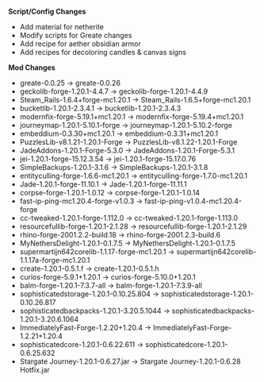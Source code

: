 **Script/Config Changes**
- Add material for netherite
- Modify scripts for Greate changes
- Add recipe for aether obsidian armor
- Add recipes for decoloring candles & canvas signs

**Mod Changes**
- greate-0.0.25 -> greate-0.0.26
- geckolib-forge-1.20.1-4.4.7 -> geckolib-forge-1.20.1-4.4.9
- Steam_Rails-1.6.4+forge-mc1.20.1 -> Steam_Rails-1.6.5+forge-mc1.20.1
- bucketlib-1.20.1-2.3.4.1 -> bucketlib-1.20.1-2.3.4.3
- modernfix-forge-5.19.1+mc1.20.1 -> modernfix-forge-5.19.4+mc1.20.1
- journeymap-1.20.1-5.10.1-forge -> journeymap-1.20.1-5.10.2-forge
- embeddium-0.3.30+mc1.20.1 -> embeddium-0.3.31+mc1.20.1
- PuzzlesLib-v8.1.21-1.20.1-Forge -> PuzzlesLib-v8.1.22-1.20.1-Forge
- JadeAddons-1.20.1-Forge-5.3.0 -> JadeAddons-1.20.1-Forge-5.3.1
- jei-1.20.1-forge-15.12.3.54 -> jei-1.20.1-forge-15.17.0.76
- SimpleBackups-1.20.1-3.1.6 -> SimpleBackups-1.20.1-3.1.8
- entityculling-forge-1.6.6-mc1.20.1 -> entityculling-forge-1.7.0-mc1.20.1
- Jade-1.20.1-forge-11.10.1 -> Jade-1.20.1-forge-11.11.1
- corpse-forge-1.20.1-1.0.12 -> corpse-forge-1.20.1-1.0.14
- fast-ip-ping-mc1.20.4-forge-v1.0.3 -> fast-ip-ping-v1.0.4-mc1.20.4-forge
- cc-tweaked-1.20.1-forge-1.112.0 -> cc-tweaked-1.20.1-forge-1.113.0
- resourcefullib-forge-1.20.1-2.1.28 -> resourcefullib-forge-1.20.1-2.1.29
- rhino-forge-2001.2.2-build.18 -> rhino-forge-2001.2.3-build.6
- MyNethersDelight-1.20.1-0.1.7.5 -> MyNethersDelight-1.20.1-0.1.7.5
- supermartijn642corelib-1.1.17-forge-mc1.20.1 -> supermartijn642corelib-1.1.17a-forge-mc1.20.1
- create-1.20.1-0.5.1.f -> create-1.20.1-0.5.1.h
- curios-forge-5.9.1+1.20.1 -> curios-forge-5.10.0+1.20.1
- balm-forge-1.20.1-7.3.7-all -> balm-forge-1.20.1-7.3.9-all
- sophisticatedstorage-1.20.1-0.10.25.804 -> sophisticatedstorage-1.20.1-0.10.26.817
- sophisticatedbackpacks-1.20.1-3.20.5.1044 -> sophisticatedbackpacks-1.20.1-3.20.6.1064
- ImmediatelyFast-Forge-1.2.20+1.20.4 -> ImmediatelyFast-Forge-1.2.21+1.20.4
- sophisticatedcore-1.20.1-0.6.22.611 -> sophisticatedcore-1.20.1-0.6.25.632
- Stargate Journey-1.20.1-0.6.27.jar -> Stargate Journey-1.20.1-0.6.28 Hotfix.jar